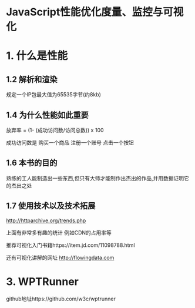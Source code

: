 # JavaScript性能优化度量、监控与可视化

# 1. 什么是性能

## 1.2 解析和渲染

规定一个IP包最大值为65535字节(约8kb)

## 1.4 为什么性能如此重要

放弃率 = (1- (成功访问数/访问总数)) x 100

成功访问数是 购买一个商品 注册一个账号 点击一个按钮

## 1.6 本书的目的

熟练的工人能制造出一些东西,但只有大师才能制作出杰出的作品,并用数据证明它的杰出之处

## 1.7 使用技术以及技术拓展

http://httparchive.org/trends.php

上面有非常多有趣的统计 例如CDN的占用率等

推荐可视化入门书籍https://item.jd.com/11098788.html

还有可视化讲解的网址 http://flowingdata.com

# 3. WPTRunner

github地址https://github.com/w3c/wptrunner